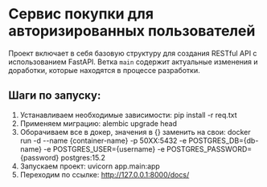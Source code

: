 # Сервис покупки для авторизированных пользователей

Проект включает в себя базовую структуру для создания RESTful API с использованием FastAPI.
Ветка `main` содержит актуальные изменения и доработки, которые находятся в процессе разработки.

## Шаги по запуску:

1. Устанавливаем необходимые зависимости: pip install -r req.txt 
2. Применяем миграцию: alembic upgrade head 
3. Оборачиваем все в докер, значения в {} заменить на свои: docker run -d --name {container-name} -p 50ХХ:5432 -e POSTGRES_DB={db-name} -e POSTGRES_USER={username} -e POSTGRES_PASSWORD={password} postgres:15.2 
4. Запускаем проект: uvicorn app.main:app 
5. Переходим по ссылке: http://127.0.0.1:8000/docs/
